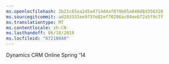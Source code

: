 ```yaml
---
ms.openlocfilehash: 2b21c65aa2d5a4714d4af079b65a640d8d356326
ms.sourcegitcommit: ad203331ee9737e82ef70206ac04eeb72a5f9c7f
ms.translationtype: MT
ms.contentlocale: zh-CN
ms.lasthandoff: 06/18/2019
ms.locfileid: "67218048"
---
```

Dynamics CRM Online Spring '14